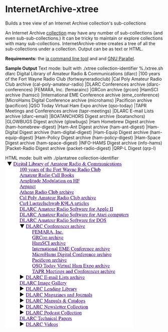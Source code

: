 # InternetArchive-xtree
Builds a tree view of an Internet Archive collection's sub-collections

An Internet Archive [collection](https://help.archive.org/help/collections-a-basic-guide/) may have any number of sub-collections (and even sub-sub-collections.) It can be tricky to maintain or explore collections with many sub-collections. InternetArchive-xtree creates a tree of all the sub-collections under a collection. Output can be as text or HTML.

**Requirements:** the [ia command line tool](https://archive.org/developers/quick-start-cli.html) and and [GNU Parallel](https://opensource.com/article/18/5/gnu-parallel).

**Sample Output**
Text mode: built with ./xtree collection-identifier
    %./xtree.sh dlarc
    Digital Library of Amateur Radio & Communications (dlarc)
      |100 years of the Fort Wayne Radio Club (fortwayneradioclub)
      |Cal Poly Amateur Radio Club archive (cal-poly-amateur-radio)
      |DLARC Conferences archive (dlarc-conferences)
        |FEMARA, Inc. (femarainc)
        |GRCon archive (grcon)
        |HamSCI archive (hamsci)
        |International EME Conference archive (eme_conference)
        |MicroHams Digital Conference archive (microhams)
        |Pacificon archive (pacificon)
        |QSO Today Virtual Ham Expo archive (qso-today)
        |TAPR Meetings and Conferences archive (tapr-meetings)
      |DLARC E-mail Lists archive (dlarc-email)
        |BOATANCHORS Digest archive (boatanchors)
        |GLOWBUGS Digest archive (glowbugs)
        |Ham Homebrew Digest archive (ham-homebrew-digest)
        |Ham-Ant Digest archive (ham-ant-digest)
        |Ham-Digital Digest archive (ham-digital-digest)
        |Ham-Equip Digest archive (ham-equip-digest)
        |Ham-Policy Digest archive (ham-policy-digest)
        |Ham-Space Digest archive (ham-space-digest)
        |INFO-HAMS Digest archive (info-hams)
        |Packet-Radio Digest archive (packet-radio-digest)
        |QRP-L Digest (qrp-l)
        
HTML mode: built with ./plantatree collection-identifier
![HTML tree view has collapasable sub-categories](html-sample.png)
